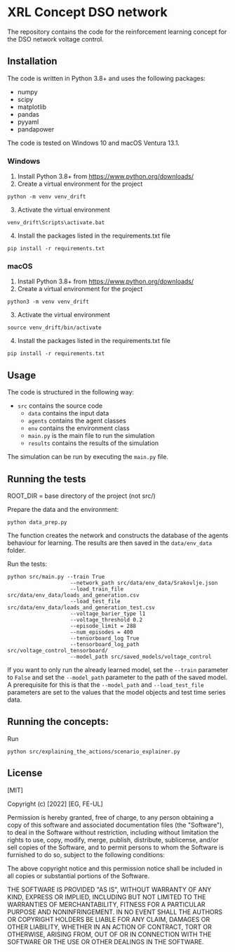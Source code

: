 # XRL Concept DSO network
The repository contains the code for the reinforcement learning concept for the DSO network voltage control.

## Installation
The code is written in Python 3.8+ and uses the following packages:
- numpy
- scipy
- matplotlib
- pandas
- pyyaml
- pandapower

The code is tested on Windows 10 and macOS Ventura 13.1.

### Windows
1. Install Python 3.8+ from https://www.python.org/downloads/
2. Create a virtual environment for the project
```
python -m venv venv_drift
```
3. Activate the virtual environment
```
venv_drift\Scripts\activate.bat
```
4. Install the packages listed in the requirements.txt file
```
pip install -r requirements.txt
```

### macOS
1. Install Python 3.8+ from https://www.python.org/downloads/
2. Create a virtual environment for the project
```
python3 -m venv venv_drift
```
3. Activate the virtual environment
```
source venv_drift/bin/activate
```
4. Install the packages listed in the requirements.txt file
```
pip install -r requirements.txt
```

## Usage
The code is structured in the following way:
- `src` contains the source code
    - `data` contains the input data
    - `agents` contains the agent classes
    - `env` contains the environment class
    - `main.py` is the main file to run the simulation
    - `results` contains the results of the simulation

The simulation can be run by executing the `main.py` file.

## Running the tests

ROOT_DIR = base directory of the project (not src/)

Prepare the data and the environment:
```
python data_prep.py
```
The function creates the network and constructs the database of the agents behaviour for learning.
The results are then saved in the `data/env_data` folder.

Run the tests:
```
python src/main.py --train True 
                    --network_path src/data/env_data/Srakovlje.json 
                    --load_train_file src/data/env_data/loads_and_generation.csv
                    --load_test_file src/data/env_data/loads_and_generation_test.csv
                    --voltage_barier_type l1 
                    --voltage_threshold 0.2 
                    --episode_limit = 288
                    --num_episodes = 400
                    --tensorboard_log True 
                    --tensorboard_log_path src/voltage_control_tensorboard/ 
                    --model_path src/saved_models/voltage_control
```

If you want to only run the already learned model, set the `--train` parameter to `False` and set the `--model_path` parameter to the path of the saved model. A prerequisite for this is that the `--model_path` and `--load_test_file` parameters are set to the values that the model objects and test time series data.

## Running the concepts:

Run 
```
python src/explaining_the_actions/scenario_explainer.py
```

## License
[MIT]

Copyright (c) [2022] [EG, FE-UL]

Permission is hereby granted, free of charge, to any person obtaining a copy
of this software and associated documentation files (the "Software"), to deal
in the Software without restriction, including without limitation the rights
to use, copy, modify, merge, publish, distribute, sublicense, and/or sell
copies of the Software, and to permit persons to whom the Software is
furnished to do so, subject to the following conditions:

The above copyright notice and this permission notice shall be included in all
copies or substantial portions of the Software.

THE SOFTWARE IS PROVIDED "AS IS", WITHOUT WARRANTY OF ANY KIND, EXPRESS OR
IMPLIED, INCLUDING BUT NOT LIMITED TO THE WARRANTIES OF MERCHANTABILITY,
FITNESS FOR A PARTICULAR PURPOSE AND NONINFRINGEMENT. IN NO EVENT SHALL THE
AUTHORS OR COPYRIGHT HOLDERS BE LIABLE FOR ANY CLAIM, DAMAGES OR OTHER
LIABILITY, WHETHER IN AN ACTION OF CONTRACT, TORT OR OTHERWISE, ARISING FROM,
OUT OF OR IN CONNECTION WITH THE SOFTWARE OR THE USE OR OTHER DEALINGS IN THE
SOFTWARE.








